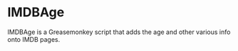 IMDBAge
=======

IMDBAge is a Greasemonkey script that adds the age and other various info onto IMDB pages. 
